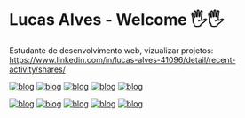 # Lucas Alves - Welcome 🖐️🖐️

Estudante de desenvolvimento web,
vizualizar projetos: 
https://www.linkedin.com/in/lucas-alves-41096/detail/recent-activity/shares/


  [![blog](https://img.shields.io/badge/HTML5-E34F26?style=for-the-badge&logo=html5&logoColor=white)]()
  [![blog](https://img.shields.io/badge/CSS3-1572B6?style=for-the-badge&logo=css3&logoColor=white)]()
  [![blog](https://img.shields.io/badge/Sass-CC6699?style=for-the-badge&logo=sass&logoColor=white)]()
  [![blog](https://img.shields.io/badge/Bootstrap-563D7C?style=for-the-badge&logo=bootstrap&logoColor=white)]()
  [![blog](https://img.shields.io/badge/JavaScript-F7DF1E?style=for-the-badge&logo=javascript&logoColor=black)]()


  [![blog](https://img.shields.io/badge/React-02569B?style=for-the-badge&logo=react&logoColor=white)]()
  [![blog](https://img.shields.io/badge/styled--components-DB7093?style=for-the-badge&logo=styled-components&logoColor=white)]()
  [![blog](	https://img.shields.io/badge/PHP-777BB4?style=for-the-badge&logo=php&logoColor=white)]()
  [![blog](https://img.shields.io/badge/MySQL-6DB33F?style=for-the-badge&logo=mysql&logoColor=white)]()
  [![blog](https://img.shields.io/badge/GitHub-100000?style=for-the-badge&logo=github&logoColor=white)]()
